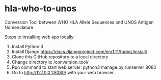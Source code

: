 # hla-who-to-unos
Conversion Tool between WHO HLA Allele Sequences and UNOS Antigen Nomenclature

Steps to installing web app locally:
1. Install Python 3
2. Install Django https://docs.djangoproject.com/en/1.11/topics/install/
3. Clone this GitHub repository to a local directory
4. Change directory to /conversion_tool/
5. Run command to start web server: python3 manage.py runserver 8080
6. Go to http://127.0.0.1:8080/ with your web browser. 
